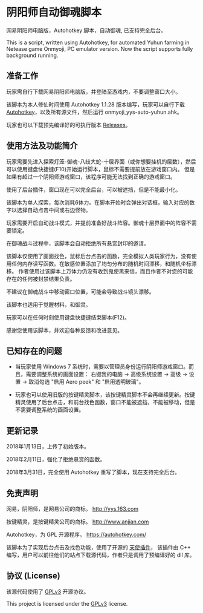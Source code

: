 
# 阴阳师自动御魂脚本

网易阴阳师电脑版，Autohotkey 脚本，自动御魂, 已支持完全后台。

This is a script, written using Autohotkey, for automated Yuhun farming in Netease game Onmyoji, PC emulator version.
Now the script supports fully background running. 

## 准备工作

玩家需自行下载网易阴阳师电脑版，并登陆至游戏内，不要调整窗口大小。

该脚本为本人修仙时间使用 Autohotkey 1.1.28 版本编写，玩家可以自行下载 [Autohotkey](https://autohotkey.com/)，以及所有源文件，然后运行 onmyoji_yys-auto-yuhun.ahk。

玩家也可以下载预先编译好的可执行版本 [Releases](https://github.com/society765/yys-auto-yuhun/releases)。

## 使用方法及功能简介

玩家需要先进入探索灯笼-御魂-八歧大蛇-十层界面（或你想要挂机的层数），然后可以使用键盘快捷键(F10)开始运行脚本，鼠标不需要提前放在游戏窗口内。
但是如果有超过一个阴阳师游戏窗口，该程序可能无法找到正确的游戏窗口。

使用了后台插件，窗口现在可以完全后台，可以被遮挡，但是不能最小化。

该脚本为单人探索，每次消耗6体力。在脚本开始时会弹出对话框，输入对应的数字以选择自动点击中间或右边怪物。

玩家需要开启自动战斗模式，并提前准备好战斗阵容。御魂十层界面中的阵容不需要锁定。

在御魂战斗过程中，该脚本会自动拒绝所有悬赏封印的邀请。

该脚本仅使用了画面找色，鼠标后台点击的函数，完全模拟人类玩家行为，没有使用任何内存读写函数。在敏感位置添加了均匀分布的随机时间漂移，和随机坐标漂移。
作者使用过该脚本上万体力仍没有收到鬼使黑来信，而且作者不对您的可能存在的任何被封禁结果负责。  

不建议在御魂战斗中移动窗口位置，可能会导致战斗镜头漂移。

该脚本也适用于觉醒材料，和御灵。

玩家可以在任何时刻使用键盘快捷键结束脚本(F12)。

感谢您使用该脚本，并欢迎各种反馈和改进意见。 

## 已知存在的问题

* 当玩家使用 Windows 7 系统时，需要以管理员身份运行阴阳师游戏窗口。而且，需要调整系统的画面设置： 右键我的电脑 -> 高级系统设置 -> 高级 -> 设置 -> 取消勾选 "启用 Aero peek" 和 "启用透明玻璃"。

* 玩家也可以使用旧版的按键精灵脚本，该按键精灵脚本不会再继续更新。按键精灵使用了后台点击，和前台找色函数，窗口不能被遮挡，不能被移动，但是不需要调整系统的画面设置。

## 更新记录

2018年1月13日，上传了初始版本。

2018年2月11日，强化了拒绝悬赏的函数。

2018年3月31日，完全使用 Autohotkey 重写了脚本，现在支持完全后台。

## 免责声明

网易，阴阳师，是网易公司的商标。 http://yys.163.com

按键精灵，是按键精灵公司的商标。 http://www.anjian.com

Autohotkey，为 GPL 开源程序。 https://autohotkey.com/

该脚本为了实现后台点击及找色功能，使用了开源的 [天使插件](http://bbs.tyuyan.net/thread-45659-1-1.html)，
该插件由 C++ 编写，用户可以前往他们的站点下载源代码，作者只是调用了预编译好的 dll 库。

<!-- 根据 [GPLv3](https://www.gnu.org/licenses/gpl-3.0.html) 开源协议，本人不对该脚本负任何责任。-->

## 协议 (License)

该源代码使用了 [GPLv3](https://www.gnu.org/licenses/gpl-3.0.html) 开源协议。

This project is licensed under the [GPLv3](https://www.gnu.org/licenses/gpl-3.0.html) license.

